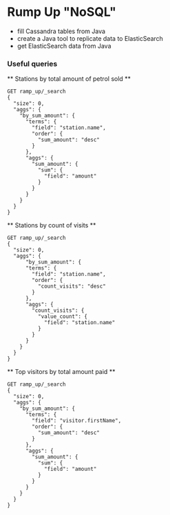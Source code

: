 # Rump Up "NoSQL"

* fill Cassandra tables from Java
* create a Java tool to replicate data to ElasticSearch
* get ElasticSearch data from Java

### Useful queries

** Stations by total amount of petrol sold **

```
GET ramp_up/_search
{
  "size": 0,
  "aggs": {
    "by_sum_amount": {
      "terms": {
        "field": "station.name",
        "order": {
          "sum_amount": "desc"
        }
      },
      "aggs": {
        "sum_amount": {
          "sum": {
            "field": "amount"
          }
        }
      }
    }
  }
}
```

** Stations by count of visits **
```
GET ramp_up/_search
{
  "size": 0,
  "aggs": {
      "by_sum_amount": {
      "terms": {
        "field": "station.name",
        "order": {
          "count_visits": "desc"
        }
      },
      "aggs": {
        "count_visits": {
          "value_count": {
            "field": "station.name"
          }
        }
      }
    }
  }
}
```

** Top visitors by total amount paid **
```
GET ramp_up/_search
{
  "size": 0,
  "aggs": {
    "by_sum_amount": {
      "terms": {
        "field": "visitor.firstName",
        "order": {
          "sum_amount": "desc"
        }
      },
      "aggs": {
        "sum_amount": {
          "sum": {
            "field": "amount"
          }
        }
      }
    }
  }
}
```